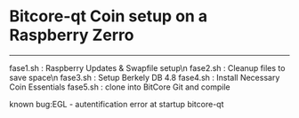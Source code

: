 # Bitcore-qt Coin setup on a Raspberry Zerro
-----------------------------------------------------------

fase1.sh : Raspberry Updates & Swapfile setup\n
fase2.sh : Cleanup files to save space\n
fase3.sh : Setup Berkely DB 4.8
fase4.sh : Install Necessary Coin Essentials
fase5.sh : clone into BitCore Git and compile

known bug:EGL - autentification error at startup bitcore-qt


